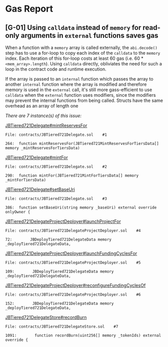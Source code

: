 # Gas Report
## [G-01] Using `calldata` instead of `memory` for read-only arguments in `external` functions saves gas

When a function with a `memory` array is called externally, the `abi.decode()` step has to use a for-loop to copy each index of the `calldata` to the `memory` index. Each iteration of this for-loop costs at least 60 gas (i.e. 60 * `<mem_array>.length`). Using `calldata` directly, obliviates the need for such a loop in the contract code and runtime execution.

If the array is passed to an `internal` function which passes the array to another `internal` function where the array is modified and therefore memory is used in the `external` call, it's still more gass-efficient to use `calldata` when the `external` function uses modifiers, since the modifiers may prevent the internal functions from being called. Structs have the same overhead as an array of length one

_There are 7 instance(s) of this issue:_

[JBTiered721Delegate#mintReservesFor](https://github.com/jbx-protocol/juice-nft-rewards/blob/f9893b1497098241dd3a664956d8016ff0d0efd0/contracts/JBTiered721Delegate.sol#L264)

```
File: contracts/JBTiered721Delegate.sol    #1

264:  function mintReservesFor(JBTiered721MintReservesForTiersData[] memory _mintReservesForTiersData)
```

[JBTiered721Delegate#mintFor](https://github.com/jbx-protocol/juice-nft-rewards/blob/f9893b1497098241dd3a664956d8016ff0d0efd0/contracts/JBTiered721Delegate.sol#L290)

```
File: contracts/JBTiered721Delegate.sol    #2

290:  function mintFor(JBTiered721MintForTiersData[] memory _mintForTiersData)
```

[JBTiered721Delegate#setBaseUri](https://github.com/jbx-protocol/juice-nft-rewards/blob/f9893b1497098241dd3a664956d8016ff0d0efd0/contracts/JBTiered721Delegate.sol#L386)

```
File: contracts/JBTiered721Delegate.sol    #3

386:  function setBaseUri(string memory _baseUri) external override onlyOwner { 
```

[JBTiered721DelegateProjectDeployer#launchProjectFor](https://github.com/jbx-protocol/juice-nft-rewards/blob/f9893b1497098241dd3a664956d8016ff0d0efd0/contracts/JBTiered721DelegateProjectDeployer.sol#L72)

```
File: contracts/JBTiered721DelegateProjectDeployer.sol    #4

72:        JBDeployTiered721DelegateData memory _deployTiered721DelegateData,
```

[JBTiered721DelegateProjectDeployer#launchFundingCyclesFor](https://github.com/jbx-protocol/juice-nft-rewards/blob/f9893b1497098241dd3a664956d8016ff0d0efd0/contracts/JBTiered721DelegateProjectDeployer.sol#L109)

```
File: contracts/JBTiered721DelegateProjectDeployer.sol    #5

109:        JBDeployTiered721DelegateData memory _deployTiered721DelegateData,
```

[JBTiered721DelegateProjectDeployer#reconfigureFundingCyclesOf](https://github.com/jbx-protocol/juice-nft-rewards/blob/f9893b1497098241dd3a664956d8016ff0d0efd0/contracts/JBTiered721DelegateProjectDeployer.sol#L152)

```
File: contracts/JBTiered721DelegateProjectDeployer.sol    #6

152:        JBDeployTiered721DelegateData memory _deployTiered721DelegateData,
```

[JBTiered721DelegateStore#recordBurn](https://github.com/jbx-protocol/juice-nft-rewards/blob/f9893b1497098241dd3a664956d8016ff0d0efd0/contracts/JBTiered721DelegateStore.sol#L1091)

```
File: contracts/JBTiered721DelegateStore.sol    #7

1091:        function recordBurn(uint256[] memory _tokenIds) external override {  
```